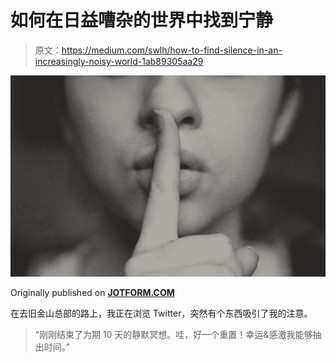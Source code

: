 # 如何在日益嘈杂的世界中找到宁静

> 原文：<https://medium.com/swlh/how-to-find-silence-in-an-increasingly-noisy-world-1ab89305aa29>

![](img/dd2c4728899fe1b4ca83ff5c8a2136e9.png)

Originally published on [**JOTFORM.COM**](https://www.jotform.com/blog/inner-silence/)

在去旧金山总部的路上，我正在浏览 Twitter，突然有个东西吸引了我的注意。

> “刚刚结束了为期 10 天的静默冥想。哇，好一个重置！幸运&感激我能够抽出时间。”